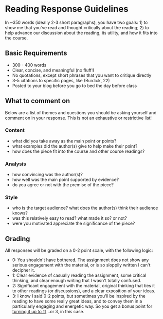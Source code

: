 # Reading Response Guidelines
In ~350 words (ideally 2-3 short paragraphs), you have two goals: 1) to show me that you've read and thought critically about the reading; 2) to help advance our discussion about the reading, its utility, and how it fits into the course.


## Basic Requirements
- 300 - 400 words
- Clear, concise, and meaningful (no fluff!)
- No quotations, except short phrases that you want to critique directly
- 3-5 citations to specific pages, like (Burdick, 22)
- Posted to your blog before you go to bed the day before class


## What to comment on
Below are a list of themes and questions you should be asking yourself and comment on in your response. This is not an exhaustive or restrictive list!

### Content
- what did you take away as the main point or points?
- what examples did the author(s) give to help make their point?
- how does the piece fit into the course and other course readings?

### Analysis
- how convincing was the author(s)?
- how well was the main point supported by evidence?
- do you agree or not with the premise of the piece?

### Style
- who is the target audience? what does the author(s) think their audience knows?
- was this relatively easy to read? what made it so? or not?
- were you motivated appreciate the significance of the piece?


## Grading
All responses will be graded on a 0-2 point scale, with the following logic:
- 0: You shouldn't have bothered. The assignment does not show any serious engagement with the material, or is so sloppily written I can't decipher it.
- 1: Clear evidence of casually reading the assignment, some critical thinking, and clear enough writing that I wasn't totally confused.
- 2: Significant engagement with the material, original thinking that ties it to other readings (or discussions), and a clear exposition of your ideas.
- 3: I know I said 0-2 points, but sometimes you'll be inspired by the reading to have some really great ideas, and to convey them in a particularly engaging and energetic way. So you get a bonus point for [turning it up to 11](https://www.youtube.com/watch?v=DzLP2Z7JVZA)...or 3, in this case.
